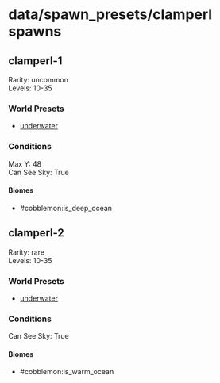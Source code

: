 # data/spawn_presets/clamperl spawns  
  
## clamperl-1  
Rarity: uncommon  
Levels: 10-35  
  
### World Presets  
* [underwater](/data/spawn_data/underwater.md)  
  
### Conditions  
Max Y: 48  
Can See Sky: True  
  
#### Biomes  
  * #cobblemon:is_deep_ocean
  
  
## clamperl-2  
Rarity: rare  
Levels: 10-35  
  
### World Presets  
* [underwater](/data/spawn_data/underwater.md)  
  
### Conditions  
Can See Sky: True  
  
#### Biomes  
  * #cobblemon:is_warm_ocean
  
